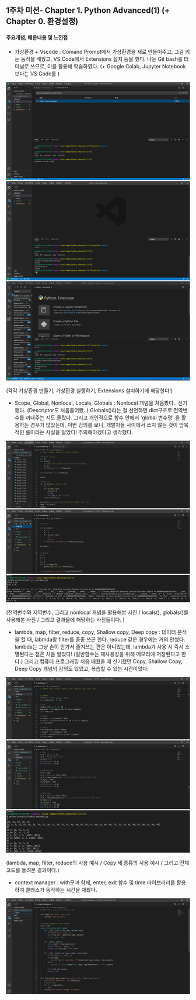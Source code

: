## 1주차 미션- Chapter 1. Python Advanced(1) (+ Chapter 0. 환경설정)

#### 주요개념, 배운내용 및 느낀점

- 가상환경 + Vscode : Comand Prompt에서 가상환경을 새로 만들어주고, 그걸 키는 동작을 배웠고, VS Code에서 Extensions 설치 등을 했다. 나는 Git bash를 터미널로 쓰므로, 이를 활용해 학습하였다. (+ Google Colab, Jupyter Notebook 보다는 VS Code를 )

<center> <img src='../image/0_1.PNG'> </center>

<center> <img src='../image/0_2.PNG'> </center>

<center> <img src='../image/0_3.PNG'> </center>

(각각 가상환경 만들기, 가상환경 실행하기, Extensions 설치하기에 해당한다!)



- Scope, Global, Nonlocal, Locals, Globals : Nonlocal 개념을 처음봤다.. 신기했다. (Descriptor도 처음들어봤..) Globals()라는 걸 선언하면 dict구조로 전역변수를 꺼내주는 지도 몰랐다. 그리고 개인적으로 함수 안에서 'global 변수명' 을 활용하는 경우가 많았는데, 이번 강의를 보니, 개발자들 사이에서 쓰지 않는 것이 암묵적인 룰이라는 사실을 알았다! 주의해야겠다고 생각했다.

<center> <img src='../image/1_1.PNG'> </center>

<center> <img src='../image/1_2.PNG'> </center>



<center> <img src='../image/1_3.PNG'> </center>

(전역변수와 지역변수, 그리고 nonlocal 개념을 활용해본 사진 / locals(), globals()를 사용해본 사진 / 그리고 결과물에 해당하는 사진들이다. )



- lambda, map, filter, reduce, copy, Shallow copy, Deep copy : 데이터 분석을 할 때, labmda랑 filter를 종종 쓰곤 한다. reduce 같은 경우에는 거의 안썼다. lambda는 그냥 손이 안가서 즐겨쓰는 편은 아니었는데, lambda가 사용 시 즉시 소멸된다는 점은 처음 알았다! (일반함수는 재사용성을 위해 메모리에 저장된다고 한다.) 그리고 컴퓨터 프로그래밍 처음 배웠을 때 신기했던 Copy, Shallow Copy, Deep Copy 개념의 강의도 있었고, 복습할 수 있는 시간이었다.

<center> <img src='../image/1_4.PNG'> </center>

<center> <img src='../image/1_5.PNG'> </center>

<center> <img src='../image/1_6.PNG'> </center>

(lambda, map, filter, reduce의 사용 예시 / Copy 세 종류의 사용 예시 / 그리고 전체 코드를 돌려본 결과이다.)



- context manager : with문과 함께, enter, exit 함수 및 time 라이브러리를 활용하여 클래스가 동작하는 시간을 재봤다.

<center> <img src='../image/1_7.PNG'> </center>




